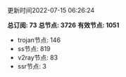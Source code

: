 更新时间2022-07-15 06:26:24

**总订阅: 73**
**总节点: 3726**
**有效节点: 1051**
- trojan节点: 146
- ss节点: 819
- v2ray节点: 83
- ssr节点: 3
